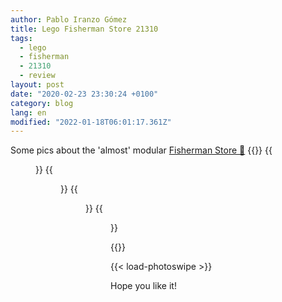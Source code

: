 ```yaml
---
author: Pablo Iranzo Gómez
title: Lego Fisherman Store 21310
tags:
  - lego
  - fisherman
  - 21310
  - review
layout: post
date: "2020-02-23 23:30:24 +0100"
category: blog
lang: en
modified: "2022-01-18T06:01:17.361Z"
---
```


Some pics about the 'almost' modular [Fisherman Store 🛒](https://www.amazon.es/dp/B06X9QM15K?tag=redken-21)
{{<gallery>}}
{{<figure src="https://i.imgur.com/Y2sqxOqt.jpg" link="https://i.imgur.com/Y2sqxOq.jpg.jpg" alt="Front view" >}}
{{<figure src="https://i.imgur.com/JTF5Zaxt.jpg" link="https://i.imgur.com/JTF5Zax.jpg.jpg" alt="Minifigure closeup" >}}
{{<figure src="https://i.imgur.com/n0HIC2ut.jpg" link="https://i.imgur.com/n0HIC2u.jpg.jpg" alt="Seagull" >}}
{{<figure src="https://i.imgur.com/JPUXy2Mt.jpg" link="https://i.imgur.com/JPUXy2M.jpg.jpg" alt="Stairs" >}}

{{</gallery>}}

{{< load-photoswipe >}}

Hope you like it!
